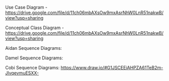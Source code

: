 Use Case Diagram - https://drive.google.com/file/d/11ch06mbAXsOw9mxAsrNhW0LnR51nakwB/view?usp=sharing


Conceptual Class Diagram - https://drive.google.com/file/d/11ch06mbAXsOw9mxAsrNhW0LnR51nakwB/view?usp=sharing


Aidan Sequence Diagrams:

Damel Sequence Diagrams:

Cobi Sequence Diagrams: https://www.draw.io/#G1JSCEEiAHPZA61TeB2m-JlvqevmuESXX-
